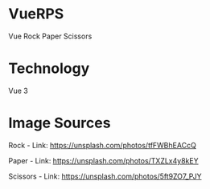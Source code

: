 # VueRPS
Vue Rock Paper Scissors

# Technology
Vue 3

# Image Sources

Rock
    - Link: https://unsplash.com/photos/tfFWBhEACcQ

Paper
    - Link: https://unsplash.com/photos/TXZLx4y8kEY

Scissors
    - Link: https://unsplash.com/photos/5ft9ZO7_PJY
